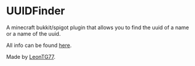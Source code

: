 # UUIDFinder
A minecraft bukkit/spigot plugin that allows you to find the uuid of a name or a name of the uuid.

All info can be found [here](http://dev.bukkit.org/bukkit-plugins/uuid-finder/).

Made by [LeonTG77](https://twitter.com/LeonTG77).

